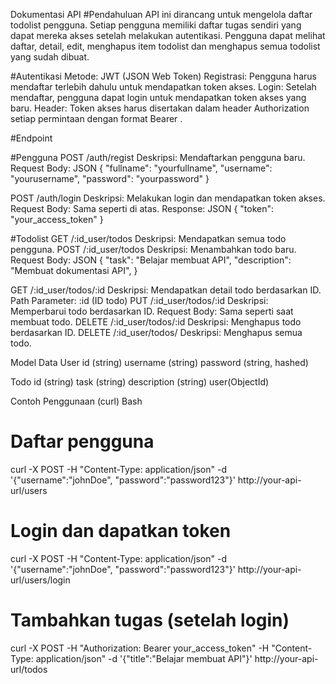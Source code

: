Dokumentasi API 
#Pendahuluan
API ini dirancang untuk mengelola daftar todolist pengguna. Setiap pengguna memiliki daftar tugas sendiri yang dapat mereka akses setelah melakukan autentikasi. Pengguna dapat melihat daftar, detail, edit, menghapus item todolist dan menghapus semua todolist yang sudah dibuat.

#Autentikasi
Metode: JWT (JSON Web Token)
Registrasi: Pengguna harus mendaftar terlebih dahulu untuk mendapatkan token akses.
Login: Setelah mendaftar, pengguna dapat login untuk mendapatkan token akses yang baru.
Header: Token akses harus disertakan dalam header Authorization setiap permintaan dengan format Bearer <token>.

#Endpoint

#Pengguna
POST /auth/regist
Deskripsi: Mendaftarkan pengguna baru.
Request Body:
JSON
{
"fullname": "yourfullname",
  "username": "yourusername",
  "password": "yourpassword"
}

POST /auth/login
Deskripsi: Melakukan login dan mendapatkan token akses.
Request Body: Sama seperti di atas.
Response:
JSON
{
  "token": "your_access_token"
}

#Todolist
GET /:id_user/todos
Deskripsi: Mendapatkan semua todo pengguna.
POST /:id_user/todos
Deskripsi: Menambahkan todo baru.
Request Body:
JSON
{
  "task": "Belajar membuat API",
  "description": "Membuat dokumentasi API",
}

GET /:id_user/todos/:id
Deskripsi: Mendapatkan detail todo berdasarkan ID.
Path Parameter: :id (ID todo)
PUT /:id_user/todos/:id
Deskripsi: Memperbarui todo berdasarkan ID.
Request Body: Sama seperti saat membuat todo.
DELETE /:id_user/todos/:id
Deskripsi: Menghapus todo berdasarkan ID.
DELETE /:id_user/todos/
Deskripsi: Menghapus semua todo.

Model Data
User
id (string)
username (string)
password (string, hashed)

Todo
id (string)
task (string)
description (string)
user(ObjectId)

Contoh Penggunaan (curl)
Bash
# Daftar pengguna
curl -X POST -H "Content-Type: application/json" -d '{"username":"johnDoe", "password":"password123"}' http://your-api-url/users

# Login dan dapatkan token
curl -X POST -H "Content-Type: application/json" -d '{"username":"johnDoe", "password":"password123"}' http://your-api-url/users/login

# Tambahkan tugas (setelah login)
curl -X POST -H "Authorization: Bearer your_access_token" -H "Content-Type: application/json" -d '{"title":"Belajar membuat API"}' http://your-api-url/todos
